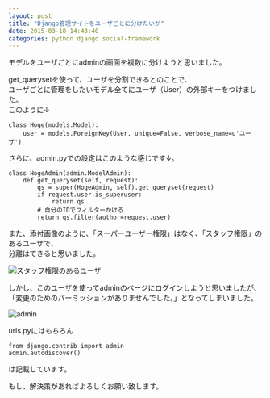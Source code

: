 ```yaml
---
layout: post
title: "Django管理サイトをユーザごとに分けたいが"
date: 2015-03-18 14:43:40
categories: python django social-framework
---
```

<p>モデルをユーザごとにadminの画面を複数に分けようと思いました。</p>

<p>get_querysetを使って、ユーザを分割できるとのことで、<br>
ユーザごとに管理をしたいモデル全てにユーザ（User）の外部キーをつけました。<br>
このように↓</p>

<pre><code>class Hoge(models.Model):
    user = models.ForeignKey(User, unique=False, verbose_name=u'ユーザ')
</code></pre>

<p>さらに、admin.pyでの設定はこのような感じです↓。</p>

<pre><code>class HogeAdmin(admin.ModelAdmin):
    def get_queryset(self, request):
        qs = super(HogeAdmin, self).get_queryset(request)
        if request.user.is_superuser:
            return qs
        # 自分のIDでフィルターかける
        return qs.filter(author=request.user)
</code></pre>

<p>また、添付画像のように、「スーパーユーザー権限」はなく、「スタッフ権限」のあるユーザで、<br>
分離はできると思いました。</p>

<p><img src="https://i.stack.imgur.com/2PjZh.png" alt="スタッフ権限のあるユーザ"></p>

<p>しかし、このユーザを使ってadminのページにログインしようと思いましたが、<br>
「変更のためのパーミッションがありませんでした。」となってしまいました。</p>

<p><img src="https://i.stack.imgur.com/qmnLn.png" alt="admin"></p>

<p>urls.pyにはもちろん</p>

<pre><code>from django.contrib import admin
admin.autodiscover()
</code></pre>

<p>は記載しています。</p>

<p>もし、解決策があればよろしくお願い致します。</p>

